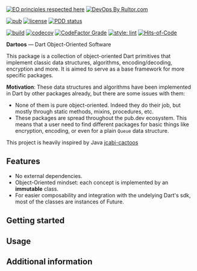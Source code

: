 [![EO principles respected here](https://www.elegantobjects.org/badge.svg)](https://www.elegantobjects.org)
[![DevOps By Rultor.com](https://www.rultor.com/b/dartoos-dev/dartoos)](https://www.rultor.com/p/dartoos-dev/dartoos)

[![pub](https://img.shields.io/pub/v/dartoos)](https://pub.dev/packages/dartoos)
[![license](https://img.shields.io/badge/license-mit-green.svg)](https://github.com/dartoos-dev/dartoos/blob/master/LICENSE)
[![PDD status](https://www.0pdd.com/svg?name=dartoos-dev/dartoos)](https://www.0pdd.com/p?name=dartoos-dev/dartoos)

[![build](https://github.com/dartoos-dev/dartoos/actions/workflows/build.yml/badge.svg)](https://github.com/dartoos-dev/dartoos/actions/)
[![codecov](https://codecov.io/gh/dartoos-dev/dartoos/branch/master/graph/badge.svg?token=jYfO55O22s)](https://codecov.io/gh/dartoos-dev/dartoos)
[![CodeFactor Grade](https://img.shields.io/codefactor/grade/github/rafamizes/dartoos)](https://www.codefactor.io/repository/github/rafamizes/dartoos)
[![style: lint](https://img.shields.io/badge/style-lint-4BC0F5.svg)](https://pub.dev/packages/lint)
[![Hits-of-Code](https://hitsofcode.com/github/dartoos-dev/dartoos?branch=master)](https://hitsofcode.com/github/dartoos-dev/dartoos/view?branch=master)

**Dartoos** — Dart Object-Oriented Software

This package is a collection of object-oriented Dart primitives that implement
classic data structures, algorithms, encoding/decoding, encryption and more. It
is aimed to serve as a base framework for more specific packages.

**Motivation**: These data structures and algorithms have been implemented in
Dart by other packages already, but there are some issues with them:

- None of them is pure object-oriented. Indeed they do their job, but mostly
  through static methods, mixins, procedures, etc.
- These packages are spread throughout the pub.dev ecosystem. This means that a
  user need to find different packages for basic things like encryption,
  encoding, or even for a plain `Queue` data structure.

This project is heavily inspired by Java
[jcabi-cactoos](https://github.com/yegor256/cactoos)

## Features

- No external dependencies.
- Object-Oriented mindset: each concept is implemented by an **immutable** class.
- For easier composability and integration with the undelying Dart's sdk, most
  of the classes are instances of Future.

## Getting started

<!-- 
 @todo #1 List prerequisites and provide or point to information on how to
start using the package.
-->

## Usage

<!-- @todo #1 Include short and useful examples for package users. Add longer examples
to `/example` folder. 

```dart
const like = 'sample';
```
-->

## Additional information

<!--
 @todo #1 Tell users more about the package: where to find more information, how to 
contribute to the package, how to file issues, what response they can expect 
from the package authors, and more.
-->
